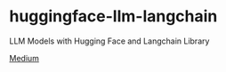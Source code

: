 # huggingface-llm-langchain
LLM Models with Hugging Face and Langchain Library

[Medium](https://medium.com/@givkashi/exploring-llm-models-with-hugging-face-and-langchain-library-on-google-colab-a-comprehensive-guide-4994e7ed5c06)

